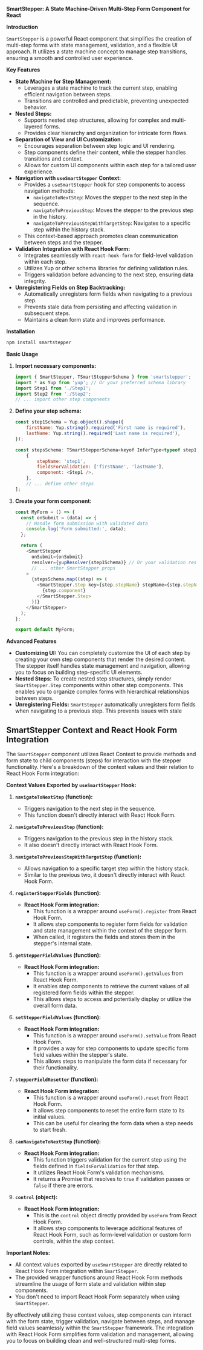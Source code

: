 **SmartStepper: A State Machine-Driven Multi-Step Form Component for React**

**Introduction**

`SmartStepper` is a powerful React component that simplifies the creation of multi-step forms with state management, validation, and a flexible UI approach. It utilizes a state machine concept to manage step transitions, ensuring a smooth and controlled user experience.

**Key Features**

- **State Machine for Step Management:**
  - Leverages a state machine to track the current step, enabling efficient navigation between steps.
  - Transitions are controlled and predictable, preventing unexpected behavior.
- **Nested Steps:**
  - Supports nested step structures, allowing for complex and multi-layered forms.
  - Provides clear hierarchy and organization for intricate form flows.
- **Separation of View and UI Customization:**
  - Encourages separation between step logic and UI rendering.
  - Step components define their content, while the stepper handles transitions and context.
  - Allows for custom UI components within each step for a tailored user experience.
- **Navigation with `useSmartStepper` Context:**
  - Provides a `useSmartStepper` hook for step components to access navigation methods:
    - `navigateToNextStep`: Moves the stepper to the next step in the sequence.
    - `navigateToPreviousStep`: Moves the stepper to the previous step in the history.
    - `navigateToPreviousStepWithTargetStep`: Navigates to a specific step within the history stack.
  - This context-based approach promotes clean communication between steps and the stepper.
- **Validation Integration with React Hook Form:**
  - Integrates seamlessly with `react-hook-form` for field-level validation within each step.
  - Utilizes Yup or other schema libraries for defining validation rules.
  - Triggers validation before advancing to the next step, ensuring data integrity.
- **Unregistering Fields on Step Backtracking:**
  - Automatically unregisters form fields when navigating to a previous step.
  - Prevents stale data from persisting and affecting validation in subsequent steps.
  - Maintains a clean form state and improves performance.

**Installation**

```bash
npm install smartstepper
```

**Basic Usage**

1. **Import necessary components:**

   ```javascript
   import { SmartStepper, TSmartStepperSchema } from 'smartstepper';
   import * as Yup from 'yup'; // Or your preferred schema library
   import Step1 from './Step1';
   import Step2 from './Step2';
   // ... import other step components
   ```

2. **Define your step schema:**

   ```javascript
   const step1Schema = Yup.object().shape({
       firstName: Yup.string().required('First name is required'),
       lastName: Yup.string().required('Last name is required'),
   });

   const stepsSchema: TSmartStepperSchema<keyof InferType<typeof step1Schema>> = [
       {
           stepName: 'step1',
           fieldsForValidation: ['firstName', 'lastName'],
           component: <Step1 />,
       },
       // ... define other steps
   ];
   ```

3. **Create your form component:**

   ```javascript
   const MyForm = () => {
     const onSubmit = (data) => {
       // Handle form submission with validated data
       console.log('Form submitted:', data);
     };

     return (
       <SmartStepper
         onSubmit={onSubmit}
         resolver={yupResolver(step1Schema)} // Or your validation resolver
         // ... other SmartStepper props
       >
         {stepsSchema.map((step) => (
           <SmartStepper.Step key={step.stepName} stepName={step.stepName} fieldsForValidation={step.fieldsForValidation}>
             {step.component}
           </SmartStepper.Step>
         ))}
       </SmartStepper>
     );
   };

   export default MyForm;
   ```

**Advanced Features**

- **Customizing UI:** You can completely customize the UI of each step by creating your own step components that render the desired content. The stepper itself handles state management and navigation, allowing you to focus on building step-specific UI elements.
- **Nested Steps:** To create nested step structures, simply render `SmartStepper.Step` components within other step components. This enables you to organize complex forms with hierarchical relationships between steps.
- **Unregistering Fields:** `SmartStepper` automatically unregisters form fields when navigating to a previous step. This prevents issues with stale

## SmartStepper Context and React Hook Form Integration

The `SmartStepper` component utilizes React Context to provide methods and form state to child components (steps) for interaction with the stepper functionality. Here's a breakdown of the context values and their relation to React Hook Form integration:

**Context Values Exported by `useSmartStepper` Hook:**

1. **`navigateToNextStep` (function):**

   - Triggers navigation to the next step in the sequence.
   - This function doesn't directly interact with React Hook Form.

2. **`navigateToPreviousStep` (function):**

   - Triggers navigation to the previous step in the history stack.
   - It also doesn't directly interact with React Hook Form.

3. **`navigateToPreviousStepWithTargetStep` (function):**

   - Allows navigation to a specific target step within the history stack.
   - Similar to the previous two, it doesn't directly interact with React Hook Form.

4. **`registerStepperFields` (function):**

   - **React Hook Form integration:**
     - This function is a wrapper around `useForm().register` from React Hook Form.
     - It allows step components to register form fields for validation and state management within the context of the stepper form.
     - When called, it registers the fields and stores them in the stepper's internal state.

5. **`getStepperFieldValues` (function):**

   - **React Hook Form integration:**
     - This function is a wrapper around `useForm().getValues` from React Hook Form.
     - It enables step components to retrieve the current values of all registered form fields within the stepper.
     - This allows steps to access and potentially display or utilize the overall form data.

6. **`setStepperFieldValues` (function):**

   - **React Hook Form integration:**
     - This function is a wrapper around `useForm().setValue` from React Hook Form.
     - It provides a way for step components to update specific form field values within the stepper's state.
     - This allows steps to manipulate the form data if necessary for their functionality.

7. **`stepperFieldResetter` (function):**

   - **React Hook Form integration:**
     - This function is a wrapper around `useForm().reset` from React Hook Form.
     - It allows step components to reset the entire form state to its initial values.
     - This can be useful for clearing the form data when a step needs to start fresh.

8. **`canNavigateToNextStep` (function):**

   - **React Hook Form integration:**
     - This function triggers validation for the current step using the fields defined in `fieldsForValidation` for that step.
     - It utilizes React Hook Form's validation mechanisms.
     - It returns a Promise that resolves to `true` if validation passes or `false` if there are errors.

9. **`control` (object):**
   - **React Hook Form integration:**
     - This is the `control` object directly provided by `useForm` from React Hook Form.
     - It allows step components to leverage additional features of React Hook Form, such as form-level validation or custom form controls, within the step context.

**Important Notes:**

- All context values exported by `useSmartStepper` are directly related to React Hook Form integration within `SmartStepper`.
- The provided wrapper functions around React Hook Form methods streamline the usage of form state and validation within step components.
- You don't need to import React Hook Form separately when using `SmartStepper`.

By effectively utilizing these context values, step components can interact with the form state, trigger validation, navigate between steps, and manage field values seamlessly within the `SmartStepper` framework. The integration with React Hook Form simplifies form validation and management, allowing you to focus on building clean and well-structured multi-step forms.

